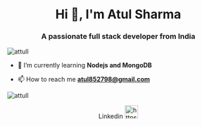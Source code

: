 <h1 align="center">Hi 👋, I'm Atul Sharma</h1>
<h3 align="center">A passionate full stack developer from India</h3>

<p align="left"> <img src="https://komarev.com/ghpvc/?username=attull" alt="attull" /> </p>

- 🌱 I’m currently learning **Nodejs and MongoDB**

- 📫 How to reach me **atul852798@gmail.com**


<p>	<img align="center" src="https://github-readme-stats.vercel.app/api/top-langs/?username=attull&layout=compact" alt="attull" /></p>

<p align="center">
Linkedin
<a href="https://linkedin.com/in/https://www.linkedin.com/in/atul-sharma-016b31194/" target="blank"><img  src="https://cdn.jsdelivr.net/npm/simple-icons@3.0.1/icons/linkedin.svg" alt="https://www.linkedin.com/in/atul-sharma-016b31194/" height="30" width="30" /></a>
</p>
